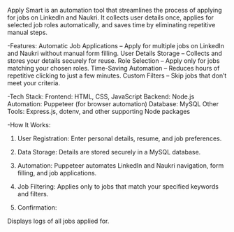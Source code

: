 Apply Smart is an automation tool that streamlines the process of applying for jobs on LinkedIn and Naukri.
It collects user details once, applies for selected job roles automatically, and saves time by eliminating repetitive manual steps.

-Features:
Automatic Job Applications – Apply for multiple jobs on LinkedIn and Naukri without manual form filling.
User Details Storage – Collects and stores your details securely for reuse.
Role Selection – Apply only for jobs matching your chosen roles.
Time-Saving Automation – Reduces hours of repetitive clicking to just a few minutes.
Custom Filters – Skip jobs that don’t meet your criteria.

-Tech Stack:
Frontend: HTML, CSS, JavaScript
Backend: Node.js
Automation: Puppeteer (for browser automation)
Database: MySQL
Other Tools: Express.js, dotenv, and other supporting Node packages

-How It Works:

1. User Registration:
Enter personal details, resume, and job preferences.

2. Data Storage:
Details are stored securely in a MySQL database.

3. Automation:
Puppeteer automates LinkedIn and Naukri navigation, form filling, and job applications.

4. Job Filtering:
Applies only to jobs that match your specified keywords and filters.

5. Confirmation:

Displays logs of all jobs applied for.


